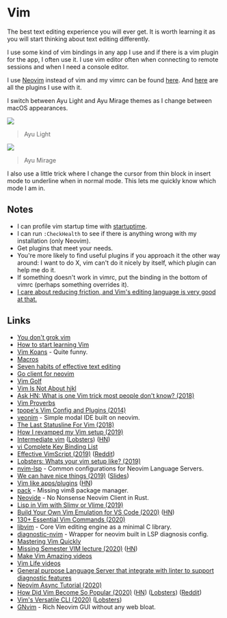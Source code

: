 # Vim

The best text editing experience you will ever get. It is worth learning it as you will start thinking about text editing differently.

I use some kind of vim bindings in any app I use and if there is a vim plugin for the app, I often use it. I use vim editor often when connecting to remote sessions and when I need a console editor.

I use [Neovim](https://github.com/neovim/neovim) instead of vim and my vimrc can be found [here](https://github.com/nikitavoloboev/dotfiles/blob/master/nvim/init.vim). And [here](vim-plugins.md) are all the plugins I use with it.

I switch between Ayu Light and Ayu Mirage themes as I change between macOS appearances.

![](https://i.imgur.com/iu79ifS.png)

> Ayu Light

![](https://i.imgur.com/k9pyjvd.png)

> Ayu Mirage

I also use a little trick where I change the cursor from thin block in insert mode to underline when in normal mode. This lets me quickly know which mode I am in.

## Notes

* I can profile vim startup time with [startuptime](https://github.com/tweekmonster/startuptime.vim).
* I can run `:CheckHealth` to see if there is anything wrong with my installation \(only Neovim\).
* Get plugins that meet your needs.
* You're more likely to find useful plugins if you approach it the other way around: I want to do X, vim can't do it nicely by itself, which plugin can help me do it.
* If something doesn't work in vimrc, put the binding in the bottom of vimrc \(perhaps something overrides it\).
* [I care about reducing friction, and Vim's editing language is very good at that.](https://www.reddit.com/r/vim/comments/hg37kq/question_how_much_time_do_you_save_using_vim/)

## Links

* [You don't grok vim](https://stackoverflow.com/questions/1218390/what-is-your-most-productive-shortcut-with-vim/1220118#1220118)
* [How to start learning Vim](https://www.reddit.com/r/vim/comments/8fqsju/learning_vim_and_switching_to_it/dy5qkpe/?context=1)
* [Vim Koans](https://sanctum.geek.nz/arabesque/vim-koans/) - Quite funny.
* [Macros](http://vim.wikia.com/wiki/Macros)
* [Seven habits of effective text editing](http://www.moolenaar.net/habits.html)
* [Go client for neovim](https://github.com/neovim/go-client)
* [Vim Golf](http://www.vimgolf.com/)
* [Vim Is Not About hjkl](http://sandymaguire.me/blog/vim-is-not-about-hjkl/)
* [Ask HN: What is one Vim trick most people don't know? \(2018\)](https://news.ycombinator.com/item?id=17422516)
* [Vim Proverbs](https://www.vi-improved.org/vim-proverbs/)
* [tpope's Vim Config and Plugins \(2014\)](https://www.youtube.com/watch?v=MGmIJyTf8pg)
* [veonim](https://github.com/veonim/veonim) - Simple modal IDE built on neovim.
* [The Last Statusline For Vim \(2018\)](https://kadekillary.work/post/statusline-vim/)
* [How I revamped my Vim setup \(2019\)](https://alex.dzyoba.com/blog/vim-revamp/)
* [Intermediate vim](https://dn.ht/intermediate-vim/) \([Lobsters](https://lobste.rs/s/78yjp6/intermediate_vim)\) \([HN](https://news.ycombinator.com/item?id=19794558)\)
* [vi Complete Key Binding List](https://hea-www.harvard.edu/~fine/Tech/vi.html)
* [Effective VimScript \(2019\)](https://arp242.net/effective-vimscript.html) \([Reddit](https://www.reddit.com/r/vim/comments/dpmnd1/effective_vimscript/)\)
* [Lobsters: Whats your vim setup like? \(2019\)](https://lobste.rs/s/ffhwse/whats_your_vim_setup_like)
* [nvim-lsp](https://github.com/neovim/nvim-lsp) - Common configurations for Neovim Language Servers.
* [We can have nice things \(2019\)](https://www.youtube.com/watch?v=Bt-vmPC_-Ho) \([Slides](https://vimconf.org/2019/slides/justin.pdf)\)
* [Vim like apps/plugins](https://vim.reversed.top/) \([HN](https://news.ycombinator.com/item?id=21692418#21693299)\)
* [pack](https://github.com/maralla/pack) - Missing vim8 package manager.
* [Neovide](https://github.com/Kethku/neovide) - No Nonsense Neovim Client in Rust.
* [Lisp in Vim with Slimv or Vlime \(2019\)](https://susam.in/blog/lisp-in-vim-with-slimv-or-vlime/)
* [Build Your Own Vim Emulation for VS Code \(2020\)](https://johtela.github.io/vscode-modaledit/docs/.vscode/settings.html) \([HN](https://news.ycombinator.com/item?id=22383841)\)
* [130+ Essential Vim Commands \(2020\)](https://catswhocode.com/vim-commands/)
* [libvim](https://github.com/onivim/libvim) - Core Vim editing engine as a minimal C library.
* [diagnostic-nvim](https://github.com/haorenW1025/diagnostic-nvim) - Wrapper for neovim built in LSP diagnosis config.
* [Mastering Vim Quickly](https://jovicailic.org/mastering-vim-quickly/)
* [Missing Semester VIM lecture \(2020\)](https://www.youtube.com/watch?v=a6Q8Na575qc) \([HN](https://news.ycombinator.com/item?id=23436392)\)
* [Make Vim Amazing videos](https://www.youtube.com/playlist?list=PLm323Lc7iSW9kRCuzB3J_h7vPjIDedplM)
* [Vim Life videos](https://www.youtube.com/playlist?list=PLm323Lc7iSW9CtibHhhQErDh167XfL4EU)
* [General purpose Language Server that integrate with linter to support diagnostic features](https://github.com/iamcco/diagnostic-languageserver)
* [Neovim Async Tutorial \(2020\)](https://ms-jpq.github.io/neovim-async-tutorial/)
* [How Did Vim Become So Popular \(2020\)](https://pragmaticpineapple.com/how-did-vim-become-so-popular/) \([HN](https://news.ycombinator.com/item?id=23689091)\) \([Lobsters](https://lobste.rs/s/smszig/how_did_vim_become_so_popular)\) \([Reddit](https://www.reddit.com/r/vim/comments/hilqrw/how_did_vim_become_so_popular/)\)
* [Vim's Versatile CLI \(2020\)](https://www.youtube.com/watch?v=pt36X1OJRG4) \([Lobsters](https://lobste.rs/s/v0vfcy/vim_s_versatile_cli)\)
* [GNvim](https://github.com/vhakulinen/gnvim) - Rich Neovim GUI without any web bloat.

